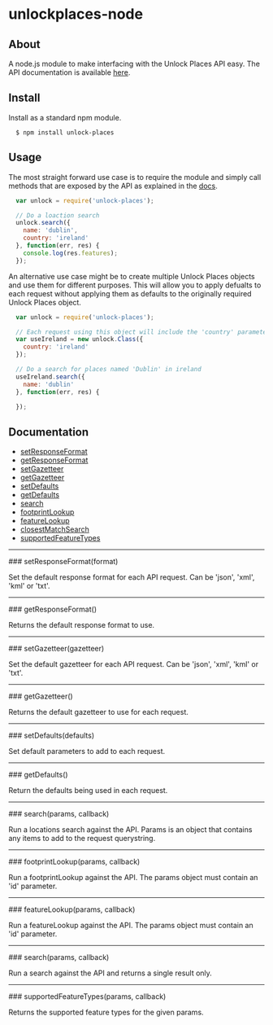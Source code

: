 unlockplaces-node
==============

## About
A node.js module to make interfacing with the Unlock Places API easy. The API documentation is available <a href="http://unlock.edina.ac.uk/places/introduction" target="_blank">here</a>.

## Install
Install as a standard npm module.

```
  $ npm install unlock-places
```

## Usage
The most straight forward use case is to require the module and simply call methods that are exposed by the API as explained in the <a href="http://unlock.edina.ac.uk/places/queries/" target="_blank">docs</a>.

```javascript
  var unlock = require('unlock-places');

  // Do a loaction search
  unlock.search({
    name: 'dublin',
    country: 'ireland'
  }, function(err, res) {
    console.log(res.features);
  });
```

An alternative use case might be to create multiple Unlock Places objects and use them for different purposes. This will allow you to apply defualts to each request without applying them as defaults to the originally required Unlock Places object.

```javascript
  var unlock = require('unlock-places');

  // Each request using this object will include the 'country' parameter
  var useIreland = new unlock.Class({
    country: 'ireland'
  });

  // Do a search for places named 'Dublin' in ireland
  useIreland.search({
    name: 'dublin'
  }, function(err, res) {

  });
```

## Documentation

* [setResponseFormat](#setResponseFormat)
* [getResponseFormat](#getResponseFormat)
* [setGazetteer](#setGazetteer)
* [getGazetteer](#getGazetteer)
* [setDefaults](#setDefaults)
* [getDefaults](#getDefaults)
* [search](#search)
* [footprintLookup](#footprintLookup)
* [featureLookup](#featureLookup)
* [closestMatchSearch](#closestMatchSearch)
* [supportedFeatureTypes](#supportedFeatureTypes)


---------------------------------------

<a name="setResponseFormat" />
### setResponseFormat(format)

Set the default response format for each API request. Can be 'json', 'xml', 'kml' or 'txt'.

---------------------------------------

<a name="getResponseFormat" />
### getResponseFormat()

Returns the default response format to use.

---------------------------------------

<a name="setGazetteer" />
### setGazetteer(gazetteer)

Set the default gazetteer for each API request. Can be 'json', 'xml', 'kml' or 'txt'.

---------------------------------------

<a name="getGazetteer" />
### getGazetteer()

Returns the default gazetteer to use for each request.

---------------------------------------

<a name="setDefaults" />
### setDefaults(defaults)

Set default parameters to add to each request.

---------------------------------------

<a name="getDefaults" />
### getDefaults()

Return the defaults being used in each request.

---------------------------------------

<a name="search" />
### search(params, callback)

Run a locations search against the API. Params is an object that contains any items to add to the request querystring.

---------------------------------------

<a name="footprintLookup" />
### footprintLookup(params, callback)

Run a footprintLookup against the API. The params object must contain an 'id' parameter.

---------------------------------------

<a name="featureLookup" />
### featureLookup(params, callback)

Run a featureLookup against the API. The params object must contain an 'id' parameter.

---------------------------------------

<a name="closestMatchSearch" />
### search(params, callback)

Run a search against the API and returns a single result only.

---------------------------------------

<a name="supportedFeatureTypes" />
### supportedFeatureTypes(params, callback)

Returns the supported feature types for the given params.